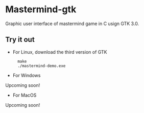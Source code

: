 # Mastermind-gtk

Graphic user interface of mastermind game in C usign GTK 3.0.

## Try it out

* For Linux, download the third version of GTK 

        make
        ./mastermind-demo.exe
  
* For Windows

Upcoming soon!

* For MacOS

Upcoming soon!

